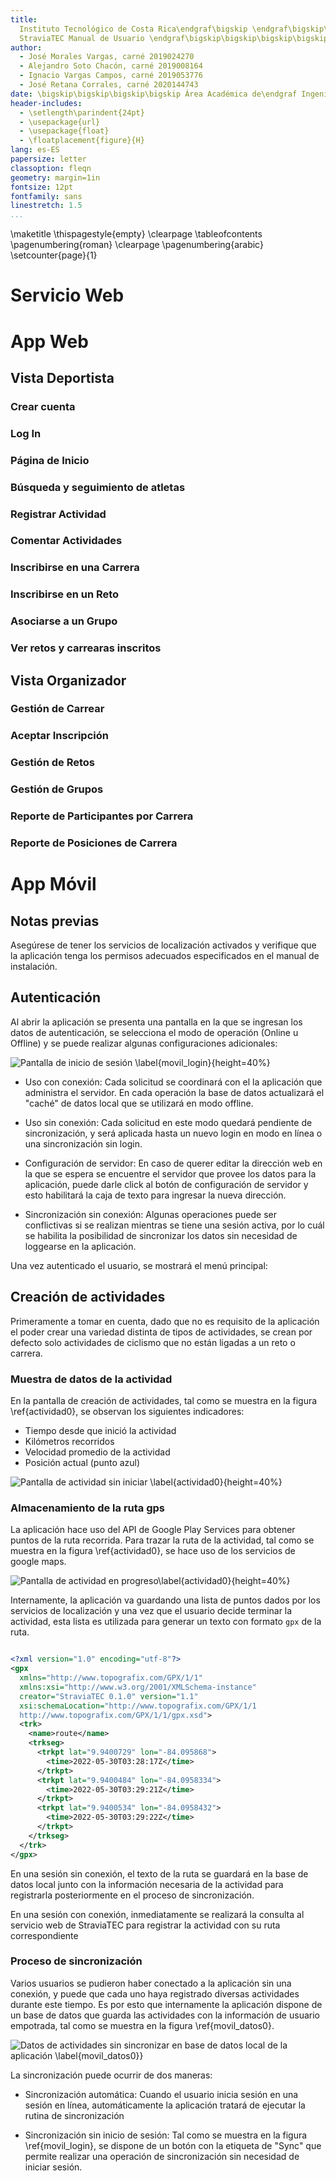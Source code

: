 ```yaml
---
title:
  Instituto Tecnológico de Costa Rica\endgraf\bigskip \endgraf\bigskip\bigskip\
  StraviaTEC Manual de Usuario \endgraf\bigskip\bigskip\bigskip\bigskip
author:
  - José Morales Vargas, carné 2019024270
  - Alejandro Soto Chacón, carné 2019008164
  - Ignacio Vargas Campos, carné 2019053776
  - José Retana Corrales, carné 2020144743
date: \bigskip\bigskip\bigskip\bigskip Área Académica de\endgraf Ingeniería en Computadores \endgraf\bigskip\bigskip\ Bases de Datos \endgraf  (CE3101) \endgraf\bigskip\bigskip Profesor Marco Rivera Meneses \endgraf\vfill  Semestre I 2022
header-includes:
  - \setlength\parindent{24pt}
  - \usepackage{url}
  - \usepackage{float}
  - \floatplacement{figure}{H}
lang: es-ES
papersize: letter
classoption: fleqn
geometry: margin=1in
fontsize: 12pt
fontfamily: sans
linestretch: 1.5
...
```


\maketitle
\thispagestyle{empty}
\clearpage
\tableofcontents
\pagenumbering{roman}
\clearpage
\pagenumbering{arabic}
\setcounter{page}{1}

# Servicio Web 



# App Web

## Vista Deportista

### Crear cuenta

### Log In

### Página de Inicio

### Búsqueda y seguimiento de atletas

### Registrar Actividad

### Comentar Actividades

### Inscribirse en una Carrera

### Inscribirse en un Reto

### Asociarse a un Grupo

### Ver retos y carrearas inscritos

## Vista Organizador

### Gestión de Carrear

### Aceptar Inscripción

### Gestión de Retos

### Gestión de Grupos

### Reporte de Participantes por Carrera

### Reporte de Posiciones de Carrera


# App Móvil

## Notas previas 

Asegúrese de tener los servicios de localización activados y verifique que la aplicación tenga los permisos adecuados especificados en el manual de instalación. 

## Autenticación

Al abrir la aplicación se presenta una pantalla en la que se ingresan los datos de autenticación, se selecciona el modo de operación (Online u Offline) y se puede realizar algunas configuraciones adicionales:

![Pantalla de inicio de sesión \label{movil_login}](imgs/movil_login.jpg){height=40%}

- Uso con conexión: Cada solicitud se coordinará con el la aplicación que administra el servidor. En cada operación la base de datos actualizará el "caché" de datos local que se utilizará en modo offline.

- Uso sin conexión: Cada solicitud en este modo quedará pendiente de sincronización, y será aplicada hasta un nuevo login en modo en línea o una sincronización sin login.

- Configuración de servidor: En caso de querer editar la dirección web en la que se espera se encuentre el servidor que provee los datos para la aplicación, puede darle click al botón de configuración de servidor y esto habilitará la caja de texto para ingresar la nueva dirección.

- Sincronización sin conexión: Algunas operaciones puede ser conflictivas si se realizan mientras se tiene una sesión activa, por lo cuál se habilita la posibilidad de sincronizar los datos sin necesidad de loggearse en la aplicación.

Una vez autenticado el usuario, se mostrará el menú principal:

## Creación de actividades

Primeramente a tomar en cuenta, dado que no es requisito de la aplicación el poder crear una variedad distinta de tipos de actividades, se crean por defecto solo actividades de ciclismo que no están ligadas a un reto o carrera. 

### Muestra de datos de la actividad

En la pantalla de creación de actividades, tal como se muestra en la figura \ref{actividad0}, se observan los siguientes indicadores: 

- Tiempo desde que inició la actividad
- Kilómetros recorridos
- Velocidad promedio de la actividad
- Posición actual (punto azul)

![Pantalla de actividad sin iniciar \label{actividad0}](imgs/movil_actividad_0.jpg){height=40%}

### Almacenamiento de la ruta gps

La aplicación hace uso del API de Google Play Services para obtener puntos de la ruta recorrida. Para trazar la ruta de la actividad, tal como se muestra en la figura \ref{actividad0}, se hace uso de los servicios de google maps. 

![Pantalla de actividad en progreso\label{actividad0}](imgs/movil_actividad_1.jpg){height=40%}

Internamente, la aplicación va guardando una lista de puntos dados por los servicios de localización y una vez que el usuario decide terminar la actividad, esta lista es utilizada para generar un texto con formato `gpx` de la ruta. 

```XML

<?xml version="1.0" encoding="utf-8"?>
<gpx 
  xmlns="http://www.topografix.com/GPX/1/1" 
  xmlns:xsi="http://www.w3.org/2001/XMLSchema-instance" 
  creator="StraviaTEC 0.1.0" version="1.1" 
  xsi:schemaLocation="http://www.topografix.com/GPX/1/1 
  http://www.topografix.com/GPX/1/1/gpx.xsd">
  <trk>
    <name>route</name>
    <trkseg>
      <trkpt lat="9.9400729" lon="-84.095868">
        <time>2022-05-30T03:28:17Z</time>
      </trkpt>
      <trkpt lat="9.9400484" lon="-84.0958334">
        <time>2022-05-30T03:29:21Z</time>
      </trkpt>
      <trkpt lat="9.9400534" lon="-84.0958432">
        <time>2022-05-30T03:29:22Z</time>
      </trkpt>
    </trkseg>
  </trk>
</gpx>
```

En una sesión sin conexión, el texto de la ruta se guardará en la base de datos local junto con la información necesaria de la actividad para registrarla posteriormente en el proceso de sincronización. 

En una sesión con conexión, inmediatamente se realizará la consulta al servicio web de StraviaTEC para registrar la actividad con su ruta correspondiente

### Proceso de sincronización

Varios usuarios se pudieron haber conectado a la aplicación sin una conexión, y puede que cada uno haya registrado diversas actividades durante este tiempo. Es por esto que internamente la aplicación dispone de un base de datos que guarda las actividades con la información de usuario empotrada, tal como se muestra en la figura \ref{movil_datos0}.

![Datos de actividades sin sincronizar en base de datos local de la aplicación \label{movil_datos0}}](imgs/movil_db.png)

La sincronización puede ocurrir de dos maneras:

- Sincronización automática: Cuando el usuario inicia sesión en una sesión en línea, automáticamente la aplicación tratará de ejecutar la rutina de sincronización

- Sincronización sin inicio de sesión: Tal como se muestra en la figura \ref{movil_login}, se dispone de un botón con la etiqueta de "Sync" que permite realizar una operación de sincronización sin necesidad de iniciar sesión. 